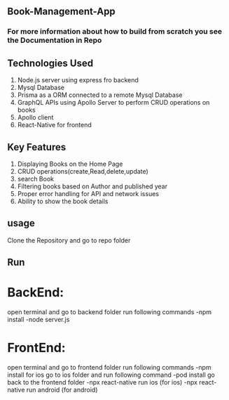 ## Book-Management-App
### For more information about how to build from scratch you see the Documentation in Repo
## Technologies Used

1. Node.js server using express fro backend
2. Mysql Database
3. Prisma as a ORM connected to a remote Mysql Database
4. GraphQL APIs using Apollo Server to perform CRUD operations on books
5. Apollo client
6. React-Native for frontend

## Key Features

1. Displaying Books on the Home Page
2. CRUD operations(create,Read,delete,update)
3. search Book
4. Filtering books based on Author and published year
5. Proper error handling for API and network issues
6. Ability to show the book details

## usage 
Clone the Repository and go to repo folder

## Run
# BackEnd:
open terminal and go to backend folder run following commands
-npm install
-node server.js
# FrontEnd:
open terminal and go to frontend folder run following commands
-npm install
for ios go to ios folder and run following command
-pod install
go back to the frontend folder
-npx react-native run ios (for ios)
-npx react-native run android (for android)


   
